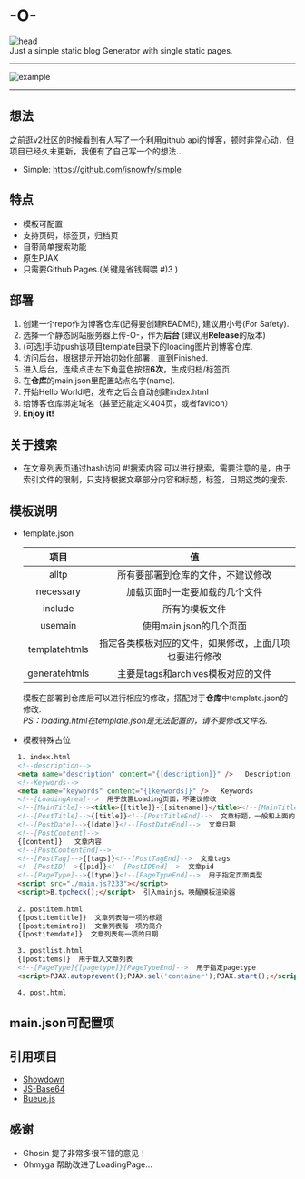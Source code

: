 # -O-
![head](https://ws4.sinaimg.cn/large/006Xmmmggy1g5dkc14k9vj30m808cwel.jpg)  
Just a simple static blog Generator with single static pages.  

-----------------------------------
![example](https://ws4.sinaimg.cn/large/006Xmmmggy1g5dkfebhulj31gr0pu0ud.jpg)  

-----------------------------------

## 想法  
   之前逛v2社区的时候看到有人写了一个利用github api的博客，顿时非常心动，但项目已经久未更新，我便有了自己写一个的想法..  
   * Simple: https://github.com/isnowfy/simple  
   
## 特点
   * 模板可配置  
   * 支持页码，标签页，归档页  
   * 自带简单搜索功能  
   * 原生PJAX  
   * 只需要Github Pages.(关键是省钱啊喂 #)3 )  
   
## 部署  
   1. 创建一个repo作为博客仓库(记得要创建README), 建议用小号(For Safety).  
   2. 选择一个静态网站服务器上传-O-，作为**后台** (建议用**Release**的版本)  
   3. (可选)手动push该项目template目录下的loading图片到博客仓库.  
   4. 访问后台，根据提示开始初始化部署，直到Finished.  
   5. 进入后台，连续点击左下角蓝色按钮**6次**，生成归档/标签页.  
   6. 在**仓库**的main.json里配置站点名字(name).
   6. 开始Hello World吧，发布之后会自动创建index.html
   7. 给博客仓库绑定域名（甚至还能定义404页，或者favicon）
   8. **Enjoy it!**  
   
## 关于搜索  
   * 在文章列表页通过hash访问 #!搜索内容 可以进行搜索，需要注意的是，由于索引文件的限制，只支持根据文章部分内容和标题，标签，日期这类的搜索.  
   
## 模板说明  
   * template.json  
     
     | 项目 | 值 |  
     |:-------:|:-------:|  
     | alltp | 所有要部署到仓库的文件，不建议修改 |
     | necessary | 加载页面时一定要加载的几个文件 |  
     | include | 所有的模板文件 |  
     | usemain | 使用main.json的几个页面 |  
     | templatehtmls | 指定各类模板对应的文件，如果修改，上面几项也要进行修改 |  
     | generatehtmls | 主要是tags和archives模板对应的文件 |  
     
     模板在部署到仓库后可以进行相应的修改，搭配对于**仓库**中template.json的修改.  
     *PS：loading.html在template.json是无法配置的，请不要修改文件名.*  
     
   * 模板特殊占位  
   ```html
     1. index.html  
     <!--description-->
     <meta name="description" content="{[description]}" />   Description 
     <!--Keywords-->
     <meta name="keywords" content="{[keywords]}" />   Keywords
     <!--[LoadingArea]-->  用于放置Loading页面，不建议修改  
     <!--[MainTitle]--><title>{[title]}-{[sitename]}</title><!--[MainTitleEnd]-->  注释用于识别标题所在位置，{[title]}为当前标题,{[sitename]}为站点名(在main.json配置)  
     <!--[PostTitle]-->{[title]}<!--[PostTitleEnd]-->  文章标题，一般和上面的{[title]}一致  
     <!--[PostDate]-->{[date]}<!--[PostDateEnd]-->  文章日期  
     <!--[PostContent]-->
     {[content]}   文章内容
     <!--[PostContentEnd]-->
     <!--[PostTag]-->{[tags]}<!--[PostTagEnd]-->  文章tags
     <!--[PostID]-->{[pid]}<!--[PostIDEnd]-->  文章pid  
     <!--[PageType]-->{[type]}<!--[PageTypeEnd]-->  用于指定页面类型  
     <script src="./main.js?233"></script>
     <script>B.tpcheck();</script>  引入mainjs，唤醒模板渲染器  
     
     2. postitem.html
     {[postitemtitle]}  文章列表每一项的标题  
     {[postitemintro]}  文章列表每一项的简介
     {[postitemdate]}  文章列表每一项的日期  

     3. postlist.html  
     {[postitems]}  用于载入文章列表  
     <!--[PageType]{[pagetype]}[PageTypeEnd]-->  用于指定pagetype  
     <script>PJAX.autoprevent();PJAX.sel('container');PJAX.start();</script>  唤醒PJAX  

     4. post.html  
   ```
     
     
## main.json可配置项  
   
## 引用项目  
   * [Showdown](https://github.com/showdownjs/showdown)  
   * [JS-Base64](https://github.com/dankogai/js-base64)  
   * [Bueue.js](https://github.com/SomeBottle/Bueue.js)  
   
## 感谢  
   * Ghosin 提了非常多很不错的意见！  
   * Ohmyga 帮助改进了LoadingPage...  
